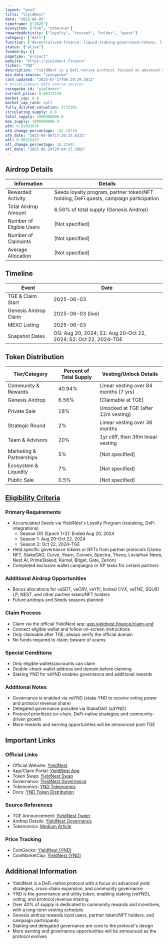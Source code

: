 ```yaml
---
layout: "post"
title: "YieldNest"
date: "2025-06-05"
timeframe: ["2025"]
ecosystem: ["bnb", "ethereum"]
rewardedActivity: ["loyalty", "testnet", "holder", "quest"]
category: ["defi"]
function: ["decentralized-finance, liquid-staking-governance-tokens, liquid-restaking-governance-tokens"]
status: ["alive"]
funded-by: []
pagetype: "project"
website: "https://yieldnest.finance"
ticker: "YND"
description: "YieldNest is a DeFi-native protocol focused on advanced yield strategies, community governance, and cross-chain expansion, with YND as its governance and utility token."
mis-data-source: "coingecko"
last_updated: "2025-07-17T06:29:29.381Z"
# miscellaneous data source section
coingecko_id: "yieldnest"
current_price: 0.00373239
market_cap: 0.0
market_cap_rank: null
fully_diluted_valuation: 3732391
circulating_supply: 0.0
total_supply: 1000000000.0
max_supply: 1000000000.0
ath: 0.02093676
ath_change_percentage: -82.18716
ath_date: "2025-06-06T17:26:15.633Z"
atl: 0.00315475
atl_change_percentage: 18.21642
atl_date: "2025-06-24T20:04:27.290Z"
---
```


## Airdrop Details

| Information              | Details                                                     |
| ------------------------ | ----------------------------------------------------------- |
| Rewarded Activity        | Seeds loyalty program, partner token/NFT holding, DeFi quests, campaign participation |
| Total Airdrop Amount     | 6.56% of total supply (Genesis Airdrop)                     |
| Number of Eligible Users | [Not specified]                                             |
| Number of Claimants      | [Not specified]                                             |
| Average Allocation       | [Not specified]                                             |

## Timeline

| Event               | Date                                           |
| ------------------- | ---------------------------------------------- |
| TGE & Claim Start   | 2025-06-03                                     |
| Genesis Airdrop Claim| 2025-06-03 (live)                             |
| MEXC Listing        | 2025-06-03                                     |
| Snapshot Dates      | OG: Aug 20, 2024; S1: Aug 20–Oct 22, 2024; S2: Oct 22, 2024–TGE |

## Token Distribution

| Tier/Category            | Percent of Total Supply | Vesting/Unlock Details                |
| ------------------------ | ---------------------- | ------------------------------------- |
| Community & Rewards      | 40.94%                 | Linear vesting over 84 months (7 yrs) |
| Genesis Airdrop          | 6.56%                  | [Claimable at TGE]                    |
| Private Sale             | 18%                    | Unlocked at TGE (after 12m vesting)   |
| Strategic Round          | 2%                     | Linear vesting over 36 months         |
| Team & Advisors          | 20%                    | 1yr cliff, then 36m linear vesting    |
| Marketing & Partnerships | 5%                     | [Not specified]                       |
| Ecosystem & Liquidity    | 7%                     | [Not specified]                       |
| Public Sale              | 0.5%                   | [Not specified]                       |

## [Eligibility Criteria](https://gov.yieldnest.finance/t/official-yieldnest-airdrop-everything-you-need-to-know/161)

### Primary Requirements

- Accumulated Seeds via YieldNest's Loyalty Program (restaking, DeFi integrations)
  - Season OG (Epoch 1+2): Ended Aug 20, 2024
  - Season 1: Aug 20–Oct 22, 2024
  - Season 2: Oct 22, 2024–TGE
- Held specific governance tokens or NFTs from partner protocols (Llama NFT, StakeDAO, Curve, Yearn, Convex, Spectra, Thena, Leviathan News, Nest AI, PrimeStaked, Kernel, Bitget, Gate, Zerion)
- Completed exclusive wallet campaigns or XP tasks for certain partners

### Additional Airdrop Opportunities

- Bonus allocations for veSDT, veCRV, veYFI, locked CVX, veTHE, SQUID LP, NEST, and other partner token/NFT holders
- Future airdrops and Seeds seasons planned

### Claim Process

- Claim via the official YieldNest app: [app.yieldnest.finance/claim-ynd](https://app.yieldnest.finance/claim-ynd)
- Connect eligible wallet and follow on-screen instructions
- Only claimable after TGE; always verify the official domain
- No funds required to claim; beware of scams

### Special Conditions

- Only eligible wallets/accounts can claim
- Double-check wallet address and domain before claiming
- Staking YND for veYND enables governance and additional rewards

### Additional Notes

- Governance is enabled via veYND (stake YND to receive voting power and protocol revenue share)
- Delegated governance possible via StakeDAO (sdYND)
- Protocol prioritizes on-chain, DeFi-native strategies and community-driven growth
- More rewards and earning opportunities will be announced post-TGE

## Important Links

### Official Links

- Official Website: [YieldNest](https://www.yieldnest.finance)
- App/Claim Portal: [YieldNest App](https://app.yieldnest.finance/claim-ynd)
- Token Swap: [YieldNest Swap](https://app.yieldnest.finance/swap?tokenIn=0xA0b86991c6218b36c1d19D4a2e9Eb0cE3606eB48&tokenOut=0x7159cc276D7d17Ab4b3bEb19959E1F39368a45Ba&ChainId=1)
- Governance: [YieldNest Governance](https://gov.yieldnest.finance/t/official-yieldnest-airdrop-everything-you-need-to-know/161)
- Tokenomics: [YND Tokenomics](https://medium.com/@yieldnest/yieldnest-ynd-tokenomics-own-govern-earn-7dba54a27960)
- Docs: [YND Token Distribution](https://docs.yieldnest.finance/governance-and-tokenomics/ynd-and-veynd-tokenomics/ynd-token-distribution)

### Source References

- TGE Announcement: [YieldNest Tweet](https://x.com/YieldNestFi/status/1929917792494727640)
- Airdrop Details: [YieldNest Governance](https://gov.yieldnest.finance/t/official-yieldnest-airdrop-everything-you-need-to-know/161)
- Tokenomics: [Medium Article](https://medium.com/@yieldnest/yieldnest-ynd-tokenomics-own-govern-earn-7dba54a27960)

### Price Tracking

- CoinGecko: [YieldNest (YND)](https://www.coingecko.com/en/coins/yieldnest)
- CoinMarketCap: [YieldNest (YND)](https://coinmarketcap.com/currencies/yieldnest/)

## Additional Information

- YieldNest is a DeFi-native protocol with a focus on advanced yield strategies, cross-chain expansion, and community governance
- YND is the governance and utility token, enabling staking (veYND), voting, and protocol revenue sharing
- Over 40% of supply is dedicated to community rewards and incentives, with a long-term vesting schedule
- Genesis airdrop rewards loyal users, partner token/NFT holders, and campaign participants
- Staking and delegated governance are core to the protocol's design
- More earning and governance opportunities will be announced as the protocol evolves
